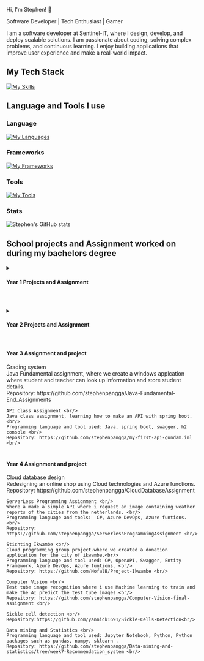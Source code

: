 Hi, I'm Stephen! 👋


Software Developer | Tech Enthusiast | Gamer

I am a software developer at Sentinel-IT, where I design, develop, and deploy scalable solutions. I am passionate about coding, solving complex problems, and continuous learning. I enjoy building applications that improve user experience and make a real-world impact.


## My Tech Stack

[![My Skills](https://skillicons.dev/icons?i=angular,cs,dotnet,ts,nextjs,mysql,azure )](https://skillicons.dev)

## Language and Tools I use ##

### Language
[![My Languages](https://skillicons.dev/icons?i=html,css,cs,php,java,py )](https://skillicons.dev)


### Frameworks
[![My Frameworks](https://skillicons.dev/icons?i=spring,laravel,dotnet )](https://skillicons.dev)

### Tools
[![My Tools](https://skillicons.dev/icons?i=vscode,visualstudio,github,idea,jenkins,azure)](https://skillicons.dev)

### Stats
![Stephen's GitHub stats](https://github-readme-stats.vercel.app/api?username=stephenpangga&show_icons=true&theme=dracula)
<!-- some of the logo
<img align="left" alt="Java" width="30px" style="padding-right:10px;" src="https://cdn.jsdelivr.net/gh/devicons/devicon/icons/java/java-original.svg"/>
<img align="left" alt="Spring" width="30px" style="padding-right:10px;" src="https://cdn.jsdelivr.net/gh/devicons/devicon/icons/spring/spring-original.svg" />
<img align="left" alt="Git" width="30px" style="padding-right:10px;" src="https://cdn.jsdelivr.net/gh/devicons/devicon/icons/git/git-original.svg" />
<img align="left" alt="Linux" width="30px" style="padding-right:10px;" src="https://cdn.jsdelivr.net/gh/devicons/devicon/icons/linux/linux-original.svg" />
<img align="left" alt="HTML" width="30px" style="padding-right:10px;" src="https://cdn.jsdelivr.net/gh/devicons/devicon/icons/html5/html5-plain.svg" />
<img align="left" alt="CSS" width="30px" style="padding-right:10px;" src="https://cdn.jsdelivr.net/gh/devicons/devicon/icons/css3/css3-plain.svg" />
<img align="left" alt="JavaScript" width="30px" style="padding-right:10px;" src="https://cdn.jsdelivr.net/gh/devicons/devicon/icons/javascript/javascript-plain.svg" />
<img align="left" alt="Python" width="30px" style="padding-right:10px;" src="https://cdn.jsdelivr.net/gh/devicons/devicon/icons/python/python-plain.svg" />
<img align="left" alt="GitHub" width="30px" style="padding-right:10px;" src="https://cdn.jsdelivr.net/gh/devicons/devicon/icons/github/github-original.svg" />
-->


## School projects and Assignment worked on during my bachelors degree

<details>
    <summary> <h4> Year 1 Projects and Assignment </h4></summary>
    Project Someren <br/>
    Project where we implement a database scheme with an application for the school event for someren. <br/>
    Programming language and tool used: C#, MySQL, ERD <br/>
    Repository: https://github.com/stephenpangga/Project-Someren 
    <br/>
    Project Chapeau <br/>
    Designing and creating an windows application. <br/>
    Programming language and tool: C#, windows from, MySQL database <br/>
    Repository: https://github.com/stephenpangga/Project-Chapeau <br/>
</details>

#
<details>
    <summary> <h4> Year 2 Projects and Assignment </h4></summary>
    PHP assigment <br/>
    Repository: https://github.com/stephenpangga/PHP2-Project <br/>
    Haarlem Festival <br/>
    Repository: <br/>
    NoSQL project<br/>
    Repository: https://github.com/stephenpangga/NoSql-Group-Project <br/>
    Code Generation <br/>
    Repository: https://github.com/stephenpangga/Project-Code-Generation-1920 <br/>
</details>

#
<detail>
    <summary> <h4> Year 3 Assignment and project </h4></summary>
    Grading system <br/>
    Java Fundamental assignment, where we create a windows applcation where student and teacher can look up information and store student details. <br/>
    Repository: https://github.com/stephenpangga/Java-Fundamental-End_Assignments <br/>

    API Class Assignment <br/>
    Java class assignment, learning how to make an API with spring boot.<br/>
    Programming language and tool used: Java, spring boot, swagger, h2 console <br/>
    Repository: https://github.com/stephenpangga/my-first-api-gundam.iml <br/>
</details>


#
<detail>
    <summary> <h4> Year 4 Assignment and project </h4></summary>
    Cloud database design <br/>
    Redesigning an online shop using Cloud technologies and Azure functions. <br/>
    Repository: https://github.com/stephenpangga/CloudDatabaseAssignment <br/>

    ServerLess Programming Assignment <br/>
    Where a made a simple API where i request an image containing weather reports of the cities from the netherlands. <br/>
    Programming language and tools:  C#, Azure DevOps, Azure funtions. <br/>
    Repository: https://github.com/stephenpangga/ServerlessProgrammingAssignment <br/>

    Stichting Ikwambe <br/>
    Cloud programming group project.where we created a donation application for the city of ikwambe.<br/>
    Programming language and tool used: C#, OpenAPI, Swagger, Entity Framework, Azure DevOps, Azure funtions. <br/>
    Repository: https://github.com/NofalB/Project-Ikwambe <br/>

    Computer Vision <br/>
    Test tube image recognition where i use Machine learning to train and make the AI predict the test tube images.<br/>
    Repository: https://github.com/stephenpangga/Computer-Vision-final-assignment <br/>

    Sickle cell detection <br/>
    Repository:https://github.com/yannick1691/Sickle-Cells-Detection<br/>

    Data mining and Statistics <br/>
    Programming language and tool used: Jupyter Notebook, Python, Python packages such as pandas, numpy, sklearn .
    Repository: https://github.com/stephenpangga/Data-mining-and-statistics/tree/week7-Recommendation_system <br/>
</details>
